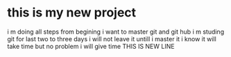 # this is my new project 
i m doing all steps from begining
i want to master git and git hub
i m studing git for last two to three days
i will not leave it untill i master it
i know it will take time but no problem i will give time 
THIS IS NEW LINE 
